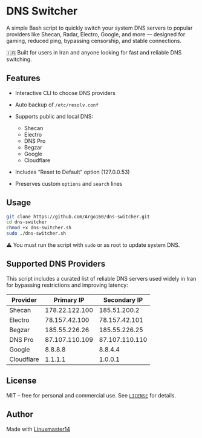 # DNS Switcher

A simple Bash script to quickly switch your system DNS servers to popular providers like Shecan, Radar, Electro, Google, and more — designed for gaming, reduced ping, bypassing censorship, and stable connections.

🇮🇷 Built for users in Iran and anyone looking for fast and reliable DNS switching.

## Features

* Interactive CLI to choose DNS providers
* Auto backup of `/etc/resolv.conf`
* Supports public and local DNS:

  * Shecan
  * Electro
  * DNS Pro
  * Begzar
  * Google
  * Cloudflare
* Includes “Reset to Default” option (127.0.0.53)
* Preserves custom `options` and `search` lines

## Usage

```bash
git clone https://github.com/Argo160/dns-switcher.git
cd dns-switcher
chmod +x dns-switcher.sh
sudo ./dns-switcher.sh
```

⚠️ You must run the script with `sudo` or as root to update system DNS.

## Supported DNS Providers

This script includes a curated list of reliable DNS servers used widely in Iran for bypassing restrictions and improving latency:

| Provider        | Primary IP     | Secondary IP   |
| --------------- | -------------- | -------------- |
| Shecan          | 178.22.122.100 | 185.51.200.2   |
| Electro         | 78.157.42.100  | 78.157.42.101  |
| Begzar          | 185.55.226.26  | 185.55.226.25  |
| DNS Pro         | 87.107.110.109 | 87.107.110.110 |
| Google          | 8.8.8.8        | 8.8.4.4        |
| Cloudflare      | 1.1.1.1        | 1.0.0.1        |

## License

MIT – free for personal and commercial use.
See [`LICENSE`](./LICENSE) for details.

## Author

Made with [Linuxmaster14](https://github.com/Linuxmaster14)
